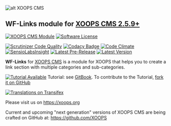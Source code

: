 ![alt XOOPS CMS](https://xoops.org/images/logoXoops4GithubRepository.png)
## WF-Links module for [XOOPS CMS 2.5.9+](https://xoops.org)
[![XOOPS CMS Module](https://img.shields.io/badge/XOOPS%20CMS-Module-blue.svg)](https://xoops.org)
[![Software License](https://img.shields.io/badge/license-GPL-brightgreen.svg?style=flat)](http://www.gnu.org/licenses/gpl-2.0.html)

[![Scrutinizer Code Quality](https://img.shields.io/scrutinizer/g/mambax7/wflinks.svg?style=flat)](https://scrutinizer-ci.com/g/mambax7/wflinks/?branch=master)
[![Codacy Badge](https://api.codacy.com/project/badge/grade/2d27c0023ee54f0b9ba2b5d17a68b2a5)](https://www.codacy.com/app/mambax7/wflinks)
[![Code Climate](https://img.shields.io/codeclimate/github/mambax7/wflinks.svg?style=flat)](https://codeclimate.com/github/mambax7/wflinks)
[![SensioLabsInsight](https://insight.sensiolabs.com/projects/491dcbc0-ee9d-4788-a8f9-f9e7fa32a6d9/mini.png)](https://insight.sensiolabs.com/projects/491dcbc0-ee9d-4788-a8f9-f9e7fa32a6d9)
[![Latest Pre-Release](https://img.shields.io/github/tag/XoopsModules25x/wflinks.svg?style=flat)](https://github.com/XoopsModules25x/wflinks/tags/)
[![Latest Version](https://img.shields.io/github/release/XoopsModules25x/wflinks.svg?style=flat)](https://github.com/XoopsModules25x/wflinks/releases/)

**WF-Links** for [XOOPS CMS](https://xoops.org) is a module for XOOPS that helps you to create a link section with multiple categories and sub-categories. 

[![Tutorial Available](https://xoops.org/images/tutorial-available-blue.svg)](https://www.gitbook.com/book/xoops/xoops-wflinks-module/) Tutorial: see [GitBook](https://www.gitbook.com/book/xoops/xoops-wflinks-module/). 
To contribute to the Tutorial, [fork it on GitHub](https://github.com/XoopsDocs/wflinks-tutorial)

[![Translations on Transifex](https://xoops.org/images/translations-transifex-blue.svg)](https://www.transifex.com/xoops) 

Please visit us on https://xoops.org

Current and upcoming "next generation" versions of XOOPS CMS are being crafted on GitHub at: https://github.com/XOOPS
